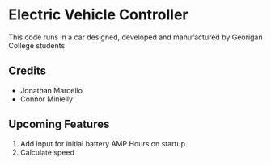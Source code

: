 # Electric Vehicle Controller

This code runs in a car designed, developed and manufactured by Georigan College students

## Credits

- Jonathan Marcello
- Connor Minielly

## Upcoming Features
1. Add input for initial battery AMP Hours on startup
2. Calculate speed
